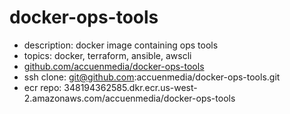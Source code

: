 # docker-ops-tools

- description: docker image containing ops tools
- topics: docker, terraform, ansible, awscli
- [github.com/accuenmedia/docker-ops-tools](https://github.com/accuenmedia/docker-ops-tools)
- ssh clone: git@github.com:accuenmedia/docker-ops-tools.git
- ecr repo: 348194362585.dkr.ecr.us-west-2.amazonaws.com/accuenmedia/docker-ops-tools
